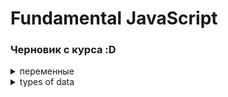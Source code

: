 <!-- 
<details> <summary>  HTML </summary>  </details> 
-->

# Fundamental JavaScript
###  Черновик с курса :D

<details> <summary>  переменные </summary> 

  Обьявление переменной: 
  
    let fistname='Jonas'

  Где fistname - переменная и Джонас - информация в ней. Подходит пример коробки - то какое значение мы ей дали и как подписали. <strong>Общая практика - в названии переменной с нескольких слов писать первое - с маленькой и последующие - с большой. Правило camelCase. И в целом не называть переменные с большой буквы </strong>
  
</details> 

<details> <summary>  types of data </summary> 
Есть два вида значений - обьекты и примитивные, все остальные.
  
Примитивные:
  
<strong>Number</strong> -Число с плавающей точкой. 23 = 23.0 в js.

<strong>String</strong> - просто текст.

<strong>Boolean</strong> - логический вид, принимает True/False

Undefined - Обьявленная переменная без значения, но позже может получить его.

Null - Обьявленная переменная но без значения, и дать значение ей его нельзя.

Symbol (ES2015)- Переменная с значением, что нельзя изменить. Подробности будут в конце курса.

BigInt (ES2020) - Может хранить огромные целые числа.

<strong>JavaScript has dynamic typing: </strong>В JS в первых трёх типах нет необходимости обозначать тип данных в переменной, как в других языках. Он определяется сам. <strong>И тип данных хранит Само Значение, а не переменная. То есть бокс хранит значениe, что имеет тип данных</strong> Это значит, что можно без проблем менять тип данных в переменной.

</details> 

